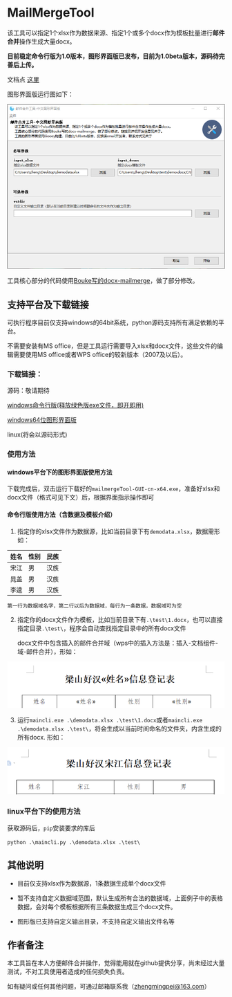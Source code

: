 # MailMergeTool
该工具可以指定1个xlsx作为数据来源、指定1个或多个docx作为模板批量进行**邮件合并**操作生成大量docx。

**目前稳定命令行版为1.0版本，图形界面版已发布，目前为1.0beta版本，源码待完善后上传。**

文档点 [这里](https://zhengmingpei.github.io/MailMergeTool/)

图形界面版运行图如下：

![图形界面版截图](docx/GUI-1.0.png)

工具核心部分的代码使用[Bouke写的docx-mailmerge](https://github.com/Bouke/docx-mailmerge)，做了部分修改。

## 支持平台及下载链接

可执行程序目前仅支持windows的64bit系统，python源码支持所有满足依赖的平台。

不需要安装有MS office，但是工具运行需要导入xlsx和docx文件，这些文件的编辑需要使用MS office或者WPS office的较新版本（2007及以后）。

### 下载链接：

源码：敬请期待

[windows命令行版(释放绿色版exe文件，即开即用)](https://github.com/ZhengMingpei/MailMergeTool/releases/download/v1.0/maincli.exe)

[windows64位图形界面版](https://github.com/ZhengMingpei/MailMergeTool/releases/download/v1.0/mailmergeTool-GUI-cn-x64.exe)

linux(将会以源码形式)

### 使用方法

#### windows平台下的图形界面版使用方法

下载完成后，双击运行下载好的`mailmergeTool-GUI-cn-x64.exe`，准备好xlsx和docx文件（格式可见下文）后，根据界面指示操作即可

#### 命令行版使用方法（含数据及模板介绍）

1. 指定你的xlsx文件作为数据源，比如当前目录下有`demodata.xlsx`，数据需形如：

|  姓名   | 性别  | 民族  |
|  ----  | ----  | ----  |
|宋江	|男|	汉族
|晁盖	|男|	汉族
|李逵	|男|	汉族

    第一行为数据域名字，第二行以后为数据域，每行为一条数据，数据域可为空

2. 指定你的docx文件作为模板，比如当前目录下有`.\test\1.docx`，也可以直接指定目录`.\test\`，程序会自动查找指定目录中的所有docx文件

    docx文件中包含插入的邮件合并域（wps中的插入方法是：插入-文档组件-域-邮件合并），形如：

![commit1](docx/commit1.png)

3. 运行`maincli.exe .\demodata.xlsx .\test\1.docx`或者`maincli.exe .\demodata.xlsx .\test\`，将会生成以当前时间命名的文件夹，内含生成的所有docx. 形如：

![commit2](docx/commit2.png)

### linux平台下的使用方法

获取源码后，`pip`安装要求的库后

`python .\maincli.py .\demodata.xlsx .\test\`

## 其他说明

* 目前仅支持xlsx作为数据源，1条数据生成单个docx文件

* 暂不支持自定义数据域范围，默认生成所有合法的数据域，上面例子中的表格数据，会对每个模板根据所有三条数据生成三个docx文件。

* 图形版已支持自定义输出目录，不支持自定义输出文件名等

## 作者备注

本工具旨在本人方便邮件合并操作，觉得能用就在github提供分享，尚未经过大量测试，不对工具使用者造成的任何损失负责。

如有疑问或任何其他问题，可通过邮箱联系我（zhengmingpei@163.com）

